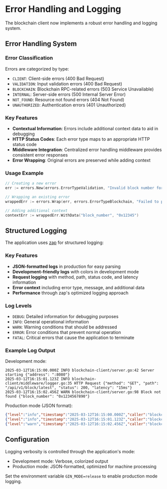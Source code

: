 # Error Handling and Logging

The blockchain client now implements a robust error handling and logging system.

## Error Handling System

### Error Classification

Errors are categorized by type:
- `CLIENT`: Client-side errors (400 Bad Request)
- `VALIDATION`: Input validation errors (400 Bad Request)
- `BLOCKCHAIN`: Blockchain RPC-related errors (503 Service Unavailable)
- `INTERNAL`: Server-side errors (500 Internal Server Error)
- `NOT_FOUND`: Resource not found errors (404 Not Found)
- `UNAUTHORIZED`: Authentication errors (401 Unauthorized)

### Key Features

- **Contextual Information**: Errors include additional context data to aid in debugging
- **HTTP Status Codes**: Each error type maps to an appropriate HTTP status code
- **Middleware Integration**: Centralized error handling middleware provides consistent error responses
- **Error Wrapping**: Original errors are preserved while adding context

### Usage Example

```go
// Creating a new error
err := errors.New(errors.ErrorTypeValidation, "Invalid block number format", nil)

// Wrapping an existing error
wrappedErr := errors.Wrap(err, errors.ErrorTypeBlockchain, "Failed to process block request")

// Adding additional context
contextErr := wrappedErr.WithData("block_number", "0x12345")
```

## Structured Logging

The application uses [zap](https://github.com/uber-go/zap) for structured logging:

### Key Features

- **JSON-formatted logs** in production for easy parsing
- **Development-friendly logs** with colors in development mode
- **Request logging** with method, path, status code, and latency information
- **Error context** including error type, message, and additional data
- **Performance** through zap's optimized logging approach

### Log Levels

- `DEBUG`: Detailed information for debugging purposes
- `INFO`: General operational information
- `WARN`: Warning conditions that should be addressed
- `ERROR`: Error conditions that prevent normal operation
- `FATAL`: Critical errors that cause the application to terminate

### Example Log Output

Development mode:
```
2025-03-12T16:15:00.000Z INFO blockchain-client/server.go:42 Server starting {"address": ":8080"}
2025-03-12T16:15:01.123Z INFO blockchain-client/middleware/logger.go:35 HTTP Request {"method": "GET", "path": "/api/v1/block/latest", "status": 200, "latency": "15ms"}
2025-03-12T16:15:02.456Z WARN blockchain-client/server.go:98 Block not found {"block_number": "0x1234567890"}
```

Production mode (JSON format):
```json
{"level":"info","timestamp":"2025-03-12T16:15:00.000Z","caller":"blockchain-client/server.go:42","msg":"Server starting","service":"blockchain-client","address":":8080"}
{"level":"info","timestamp":"2025-03-12T16:15:01.123Z","caller":"blockchain-client/middleware/logger.go:35","msg":"HTTP Request","service":"blockchain-client","method":"GET","path":"/api/v1/block/latest","status":200,"latency":"15ms"}
{"level":"warn","timestamp":"2025-03-12T16:15:02.456Z","caller":"blockchain-client/server.go:98","msg":"Block not found","service":"blockchain-client","block_number":"0x1234567890"}
```

## Configuration

Logging verbosity is controlled through the application's mode:
- Development mode: Verbose, colorized output
- Production mode: JSON-formatted, optimized for machine processing

Set the environment variable `GIN_MODE=release` to enable production mode logging.
